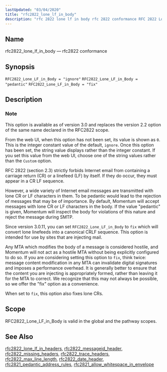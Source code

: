 ```yaml
---
lastUpdated: "03/04/2020"
title: "rfc2822_lone_lf_in_body"
description: "rfc 2822 lone lf in body rfc 2822 conformance RFC 2822 Lone LF in Body ignore RFC 2822 Lone LF in Body pedantic RFC 2822 Lone LF in Body fix This option is available as of version 3 0 and replaces the version 2 2 option of the same name..."
---
```


<a name="conf.ref.rfc2822_lone_lf_in_body"></a> 
## Name

rfc2822_lone_lf_in_body — rfc2822 conformance

## Synopsis

`RFC2822_Lone_LF_in_Body = "ignore"`
`RFC2822_Lone_LF_in_Body = "pedantic"`
`RFC2822_Lone_LF_in_Body = "fix"`

<a name="idp11318976"></a> 
## Description

### Note

This option is available as of version 3.0 and replaces the version 2.2 option of the same name declared in the RFC2822 scope.

From the web UI, when this option has not been set, its value is shown as `0`. This is the integer constant value of the default, `ignore`. Once this option has been set, the string value displays rather than the integer constant. If you set this value from the web UI, choose one of the string values rather than the `Custom` option.

RFC 2822 (section 2.3) strictly forbids Internet email from containing a carriage return (CR) or a linefeed (LF) by itself. If they do occur, they must appear in a CR LF sequence.

However, a wide variety of Internet email messages are transmitted with lone CR or LF characters in them. To be pedantic would lead to the rejection of messages that may be of importance. By default, Momentum will accept messages with lone CR or LF characters in the body. If the value "pedantic" is given, Momentum will inspect the body for violations of this nature and reject the message during SMTP.

Since version 3.0.11, you can set `RFC2822_Lone_LF_in_Body` to `fix` which will convert lone linefeeds into a canonical CRLF sequence. This option is intended for use by sites that are injecting mail.

Any MTA which modifies the body of a message is considered hostile, and Momentum will not act as a hostile MTA without being explicitly configured to do so. If you are considering setting this option to `fix`, think twice: message content modification in any MTA can invalidate digital signatures and imposes a performance overhead. It is generally better to ensure that the content you are injecting is appropriately formed, rather than leaving it for the MTA to correct. We recognize that this may not always be possible, so we offer the "fix" option as a convenience.

When set to `fix`, this option also fixes lone CRs.

<a name="idp11328608"></a> 
## Scope

RFC2822_Lone_LF_in_Body is valid in the global and the pathway scopes.

<a name="idp11330288"></a> 
## See Also

[rfc2822_lone_lf_in_headers](/momentum/3/3-reference/3-reference-conf-ref-rfc-2822-lone-lf-in-headers), [rfc2822_messageid_header](/momentum/3/3-reference/3-reference-conf-ref-rfc-2822-messageid-header), [rfc2822_missing_headers](/momentum/3/3-reference/3-reference-conf-ref-rfc-2822-missing-headers), [rfc2822_trace_headers](/momentum/3/3-reference/3-reference-conf-ref-rfc-2822-trace-headers), [rfc2822_max_line_length](/momentum/3/3-reference/3-reference-conf-ref-rfc-2822-max-line-length), [rfc2822_date_header](/momentum/3/3-reference/3-reference-conf-ref-rfc-2822-date-header), [rfc2821_pedantic_address_rules](/momentum/3/3-reference/3-reference-conf-ref-rfc-2821-pedantic-address-rules), [rfc2821_allow_whitespace_in_envelope](/momentum/3/3-reference/3-reference-conf-ref-rfc-2821-allow-whitespace-in-envelope)